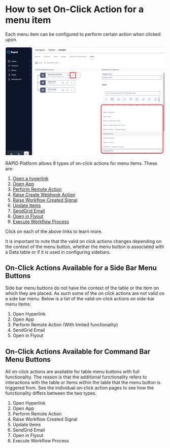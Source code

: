 # How to set On-Click Action for a menu item

Each menu item can be configured to perform certain action when clicked upon.

![Menu On-Click Action](<Menu OnClick Action.png>)

RAPID Platform allows 9 types of on-click actions for menu items. These are:

1. [Open a hyperlink](</docs/Rapid/4-Keyper Manual/2-Designer/3-Menus/Menu Actions/open-hyperlink/open-hyperlink.md> "How to open a Hyperlink from a Menu button?")
2. [Open App](</docs/Rapid/4-Keyper Manual/2-Designer/3-Menus/Menu Actions/open-app/open-app.md> "How to Open a RAPID App from a Menu button?")
3. [Perform Remote Action](</docs/Rapid/4-Keyper Manual/2-Designer/3-Menus/Menu Actions/perform-remote-action/perform-remote-action.md> "How to perform a Remote Action from click of a Menu button?")
4. [Raise Create Webhook Action](</docs/Rapid/4-Keyper Manual/2-Designer/3-Menus/Menu Actions/raise-create-webhook-action/raise-create-webhook-action.md> "How to raise a Webhook Create Action from click of a Menu button?")
5. [Raise Workflow Created Signal](</docs/Rapid/4-Keyper Manual/2-Designer/3-Menus/Menu Actions/raise-create-webhook-action/raise-create-webhook-action.md> "How to raise a Workflow Created Signal from a click of a Menu button?")
6. [Update Items](</docs/Rapid/4-Keyper Manual/2-Designer/3-Menus/Menu Actions/update-items/update-items.md> "How to update items from a click of a Menu button?")
7. [SendGrid Email](</docs/Rapid/4-Keyper Manual/2-Designer/3-Menus/Menu Actions/sendgrid-email.md> "Sending Static Email from SendGrid using Explorer Menu Button")
8. [Open in Flyout](</docs/Rapid/4-Keyper Manual/2-Designer/3-Menus/Menu Actions/open-in-flyout/open-in-flyout.md> "How to open a specific page in Flyout with a click of a Menu button?")
9. [Execute Workflow Process](</docs/Rapid/4-Keyper Manual/2-Designer/3-Menus/Menu Actions/execute-workflow-process.md> "How to execute a specific workflow process")  

Click on each of the above links to learn more.

It is important to note that the valid on click actions changes depending on the context of the menu button, whether the menu button is associated with a Data table or if it is used in configuring sidebars.

## On-Click Actions Available for a Side Bar Menu Buttons

Side bar menu buttons do not have the context of the table or the item on which they are placed. As such some of the on click actions are not valid on a side bar menu. Below is a list of the valid on-click actions on side-bar menu items:

1. Open Hyperlink
2. Open App
3. Perform Remote Action (With limited functionality)
4. SendGrid Email
5. Open in Flyout

## On-Click Actions Available for Command Bar Menu Buttons

All on-click actions are available for table menu buttons with full functionality. The reason is that the additional functionality refers to interactions with the table or items within the table that the menu button is triggered from. See the individual on-click action pages to see how the functionality differs between the two types.

1. Open Hyperlink
2. Open App
3. Perform Remote Action
4. Raise Workflow Created Signal
5. Update Items
6. SendGrid Email
7. Open in Flyout
8. Execute Workflow Process